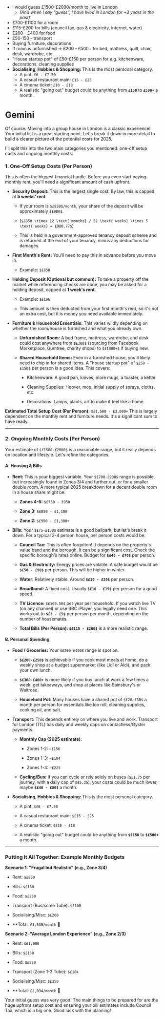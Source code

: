 - I would guess £1500-£2000/month to live in London
	- *(And when I say "guess", I have lived in London for ~3 years in the past)*
- £700-£1100 for a room
- £115-£200 for bills (council tax, gas & electricity, internet, water)
- £200 - £400 for food
- £50-150 - transport 
-  Buying furniture, decorations
- If room is unfurnished → £200 - £500+ for bed, mattress, quilt, chair, desk, wardrobe, etc
- "House startup pot" of £50-£150 per person for e.g. kitchenware, decorations, cleaning supplies
- **Socialising, Hobbies & Shopping:** This is the most personal category.
	- A pint: `£6 - £7.50`
	- A casual restaurant main: `£15 - £25`
	- A cinema ticket: `£10 - £18`
	- A realistic "going out" budget could be anything from **`£150`** to **`£500+`** a month.

# Gemini

Of course. Moving into a group house in London is a classic experience! Your initial list is a great starting point. Let's break it down in more detail to build a clearer picture of the potential costs for 2025.

I'll split this into the two main categories you mentioned: one-off setup costs and ongoing monthly costs.

### 1. One-Off Setup Costs (Per Person)

This is often the biggest financial hurdle. Before you even start paying monthly rent, you'll need a significant amount of cash upfront.

- **Security Deposit:** This is the largest single cost. By law, this is capped at **5 weeks' rent**.
    
    - If your room is `$£850$/month`, your share of the deposit will be approximately `$£980$`.
        
    - (`$£850 \times 12 \text{ months} / 52 \text{ weeks} \times 5 \text{ weeks} = £980.77$`)
        
    - This is held in a government-approved tenancy deposit scheme and is returned at the end of your tenancy, minus any deductions for damages.
        
- **First Month's Rent:** You'll need to pay this in advance before you move in.
    
    - Example: `$£850`
        
- **Holding Deposit (Optional but common):** To take a property off the market while referencing checks are done, you may be asked for a holding deposit, capped at **1 week's rent**.
    
    - Example: `$£196`
        
    - This amount is then deducted from your first month's rent, so it's not an extra cost, but it is money you need available immediately.
        
- **Furniture & Household Essentials:** This varies wildly depending on whether the room/house is furnished and what you already own.
    
    - **Unfurnished Room:** A bed frame, mattress, wardrobe, and desk could cost anywhere from `$£300$` (sourcing from Facebook Marketplace, Gumtree, charity shops) to `$£1000+$` if buying new.
        
    - **Shared Household Items:** Even in a furnished house, you'll likely need to chip in for shared items. A "house startup pot" of `$£50 - £150$` per person is a good idea. This covers:
        
        - Kitchenware: A good pan, knives, more mugs, a toaster, a kettle.
            
        - Cleaning Supplies: Hoover, mop, initial supply of sprays, cloths, etc.
            
        - Decorations: Lamps, plants, art to make it feel like a home.
            

**Estimated Total Setup Cost (Per Person):** `$£1,500 - £3,000+` This is largely dependent on the monthly rent and furniture needs. It's a significant sum to have ready.

---

### 2. Ongoing Monthly Costs (Per Person)

Your estimate of `$£1500-£2000$` is a reasonable range, but it really depends on location and lifestyle. Let's refine the categories.

#### **A. Housing & Bills**

- **Rent:** This is your biggest variable. Your `$£700-£900$` range is possible, but increasingly found in Zones 3/4 and further out, or for a smaller double room. A more typical 2025 breakdown for a decent double room in a house share might be:
    
    - **Zones 4-5:** `$£750 - £950`
        
    - **Zone 3:** `$£850 - £1,100`
        
    - **Zone 2:** `$£950 - £1,300+`
        
- **Bills:** Your `$£75-£150$` estimate is a good ballpark, but let's break it down. For a typical 3-4 person house, per person costs would be:
    
    - **Council Tax:** This is often forgotten! It depends on the property's value band and the borough. It can be a significant cost. Check the specific borough's rates online. Budget for **`$£40 - £70$`** per person.
        
    - **Gas & Electricity:** Energy prices are volatile. A safe budget would be **`$£50 - £90$`** per person. This will be higher in winter.
        
    - **Water:** Relatively stable. Around **`$£10 - £20$`** per person.
        
    - **Broadband:** A fixed cost. Usually **`$£10 - £15$`** per person for a good speed.
        
    - **TV Licence:** `$£169.50$` per year per household. If you watch live TV (on any channel) or use BBC iPlayer, you legally need one. This works out to **`$£3 - £5$`** per person per month, depending on the number of housemates.
        
    - **Total Bills (Per Person): `$£115 - £200$`** is a more realistic range.
        

#### **B. Personal Spending**

- **Food / Groceries:** Your `$£200-£400$` range is spot on.
    
    - **`$£200-£250$`** is achievable if you cook most meals at home, do a weekly shop at a budget supermarket (like Lidl or Aldi), and pack your own lunch.
        
    - **`$£300-£400+`** is more likely if you buy lunch at work a few times a week, get takeaways, and shop at places like Sainsbury's or Waitrose.
        
    - **Household Pot:** Many houses have a shared pot of `$£20-£30$` a month per person for essentials like loo roll, cleaning supplies, cooking oil, and salt.
        
- **Transport:** This depends entirely on where you live and work. Transport for London (TfL) has daily and weekly caps on contactless/Oyster payments.
    
    - **Monthly Cap (2025 estimate):**
        
        - Zones 1-2: `~£156`
            
        - Zones 1-3: `~£184`
            
        - Zones 1-4: `~£225`
            
    - **Cycling/Bus:** If you can cycle or rely solely on buses (`$£1.75` per journey, with a daily cap of `$£5.25`), your costs could be much lower, maybe **`$£40 - £80$`** a month.
        
- **Socialising, Hobbies & Shopping:** This is the most personal category.
    
    - A pint: `$£6 - £7.50`
        
    - A casual restaurant main: `$£15 - £25`
        
    - A cinema ticket: `$£10 - £18`
        
    - A realistic "going out" budget could be anything from **`$£150`** to **`$£500+`** a month.
        

---

### Putting It All Together: Example Monthly Budgets

**Scenario 1: "Frugal but Realistic" (e.g., Zone 3/4)**

- Rent: `$£850`
    
- Bills: `$£130`
    
- Food: `$£250`
    
- Transport (Bus/some Tube): `$£100`
    
- Socialising/Misc: `$£200`
    
- **Total: `£1,530/month` 🚨
    

**Scenario 2: "Average London Experience" (e.g., Zone 2/3)**

- Rent: `$£1,000`
    
- Bills: `$£150`
    
- Food: `$£350`
    
- Transport (Zone 1-3 Tube): `$£184`
    
- Socialising/Misc: `$£350`
    
- **Total: `£2,034/month` 🚨
    

Your initial guess was very good! The main things to be prepared for are the huge upfront setup cost and ensuring your bill estimates include Council Tax, which is a big one. Good luck with the planning!